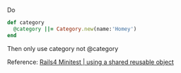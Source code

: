 Do
```ruby
def category
  @category ||= Category.new(name:'Homey')
end
```
Then only use category not @category

Reference: [Rails4 Minitest | using a shared reusable object](https://stackoverflow.com/questions/29928596/rails4-minitest-using-a-shared-reusable-object)